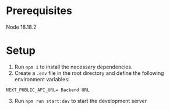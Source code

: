 # Prerequisites

Node 18.18.2

# Setup

1. Run `npm i` to install the necessary dependencies.
2. Create a `.env` file in the root directory and define the following environment variables:

```
NEXT_PUBLIC_API_URL= Backend URL
```

3. Run `npm run start:dev` to start the development server
